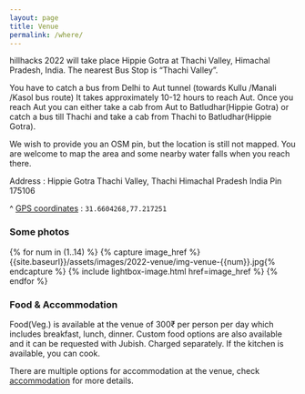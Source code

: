 ```yaml
---
layout: page
title: Venue
permalink: /where/
---
```


hillhacks 2022 will take place Hippie Gotra at Thachi Valley, Himachal Pradesh, India. The nearest Bus Stop is “Thachi Valley”.

You have to catch a bus from Delhi to Aut tunnel (towards Kullu /Manali /Kasol bus route) It takes approximately 10-12 hours to reach Aut. Once you reach Aut you can either take a cab from Aut to Batludhar(Hippie Gotra) or catch a bus till Thachi and take a cab from Thachi to Batludhar(Hippie Gotra).

<!-- <iframe width="100%" height="350" frameborder="0" scrolling="no" marginheight="0" marginwidth="0" src="https://www.openstreetmap.org/export/embed.html?bbox=76.71391367912292%2C32.03224553986902%2C76.7249643802643%2C32.037493416741846&amp;layer=mapnik&amp;marker=32.03486496834686%2C76.7194390296936" style="border: 1px solid black"></iframe><br/><small><a href="https://www.openstreetmap.org/?mlat=32.03486&amp;mlon=76.71944#map=17/32.03487/76.71944">View Larger Map</a></small> -->

We wish to provide you an OSM pin, but the location is still not mapped. You are welcome to map the area and some nearby water falls when you reach there.

Address
: Hippie Gotra
  Thachi Valley, Thachi
  Himachal Pradesh
  India
  Pin 175106

^
[GPS coordinates](geo:31.6604268,77.217251;z=19)
: `31.6604268,77.217251`



### Some photos

<div class="row homepage-gallery">
  <div class="col-md-12 no-padding mt20">
     <div class="row">
      {% for num in (1..14) %}
      {% capture image_href %}{{site.baseurl}}/assets/images/2022-venue/img-venue-{{num}}.jpg{% endcapture %}
      {% include lightbox-image.html href=image_href %}
      {% endfor %}
    </div>
  </div>
</div>

### Food & Accommodation

Food(Veg.) is available at the venue of 300₹ per person per day which includes breakfast, lunch, dinner.
Custom food options are also available and it can be requested with Jubish. Charged separately.
If the kitchen is available, you can cook. 

There are multiple options for accommodation at the venue, check [accommodation][accommodation] for more details.

 [accommodation]: {{site.baseurl}}/accommodation/
